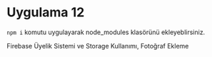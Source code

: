 # Uygulama 12

`npm i` komutu uygulayarak node_modules klasörünü ekleyeblirsiniz.

Firebase Üyelik Sistemi ve Storage Kullanımı,  Fotoğraf Ekleme

